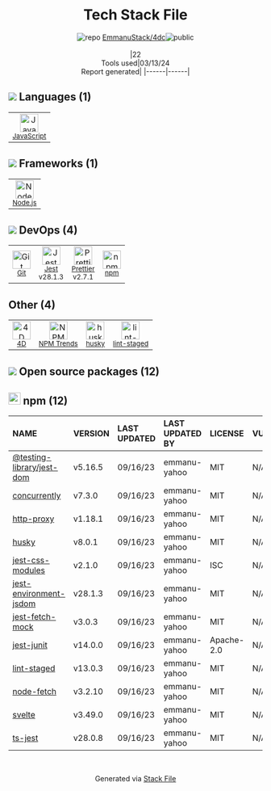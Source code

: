 <!--
&lt;--- Readme.md Snippet without images Start ---&gt;
## Tech Stack
EmmanuStack/4dc is built on the following main stack:

- [JavaScript](https://developer.mozilla.org/en-US/docs/Web/JavaScript) – Languages
- [Node.js](http://nodejs.org/) – Frameworks (Full Stack)
- [Jest](http://facebook.github.io/jest/) – Javascript Testing Framework
- [Prettier](https://prettier.io/) – Code Review
- [4D](https://us.4d.com/) – Integration Tools

Full tech stack [here](/techstack.md)

&lt;--- Readme.md Snippet without images End ---&gt;

&lt;--- Readme.md Snippet with images Start ---&gt;
## Tech Stack
EmmanuStack/4dc is built on the following main stack:

- <img width='25' height='25' src='https://img.stackshare.io/service/1209/javascript.jpeg' alt='JavaScript'/> [JavaScript](https://developer.mozilla.org/en-US/docs/Web/JavaScript) – Languages
- <img width='25' height='25' src='https://img.stackshare.io/service/1011/n1JRsFeB_400x400.png' alt='Node.js'/> [Node.js](http://nodejs.org/) – Frameworks (Full Stack)
- <img width='25' height='25' src='https://img.stackshare.io/service/830/jest.png' alt='Jest'/> [Jest](http://facebook.github.io/jest/) – Javascript Testing Framework
- <img width='25' height='25' src='https://img.stackshare.io/service/7035/default_66f265943abed56bcdbfca1c866a4261b1fbb063.jpg' alt='Prettier'/> [Prettier](https://prettier.io/) – Code Review
- <img width='25' height='25' src='https://img.stackshare.io/service/5173/EiNvBwXR_400x400.jpg' alt='4D'/> [4D](https://us.4d.com/) – Integration Tools

Full tech stack [here](/techstack.md)

&lt;--- Readme.md Snippet with images End ---&gt;
-->
<div align="center">

# Tech Stack File
![](https://img.stackshare.io/repo.svg "repo") [EmmanuStack/4dc](https://github.com/EmmanuStack/4dc)![](https://img.stackshare.io/public_badge.svg "public")
<br/><br/>
|22<br/>Tools used|03/13/24 <br/>Report generated|
|------|------|
</div>

## <img src='https://img.stackshare.io/languages.svg'/> Languages (1)
<table><tr>
  <td align='center'>
  <img width='36' height='36' src='https://img.stackshare.io/service/1209/javascript.jpeg' alt='JavaScript'>
  <br>
  <sub><a href="https://developer.mozilla.org/en-US/docs/Web/JavaScript">JavaScript</a></sub>
  <br>
  <sub></sub>
</td>

</tr>
</table>

## <img src='https://img.stackshare.io/frameworks.svg'/> Frameworks (1)
<table><tr>
  <td align='center'>
  <img width='36' height='36' src='https://img.stackshare.io/service/1011/n1JRsFeB_400x400.png' alt='Node.js'>
  <br>
  <sub><a href="http://nodejs.org/">Node.js</a></sub>
  <br>
  <sub></sub>
</td>

</tr>
</table>

## <img src='https://img.stackshare.io/devops.svg'/> DevOps (4)
<table><tr>
  <td align='center'>
  <img width='36' height='36' src='https://img.stackshare.io/service/1046/git.png' alt='Git'>
  <br>
  <sub><a href="http://git-scm.com/">Git</a></sub>
  <br>
  <sub></sub>
</td>

<td align='center'>
  <img width='36' height='36' src='https://img.stackshare.io/service/830/jest.png' alt='Jest'>
  <br>
  <sub><a href="http://facebook.github.io/jest/">Jest</a></sub>
  <br>
  <sub>v28.1.3</sub>
</td>

<td align='center'>
  <img width='36' height='36' src='https://img.stackshare.io/service/7035/default_66f265943abed56bcdbfca1c866a4261b1fbb063.jpg' alt='Prettier'>
  <br>
  <sub><a href="https://prettier.io/">Prettier</a></sub>
  <br>
  <sub>v2.7.1</sub>
</td>

<td align='center'>
  <img width='36' height='36' src='https://img.stackshare.io/service/1120/lejvzrnlpb308aftn31u.png' alt='npm'>
  <br>
  <sub><a href="https://www.npmjs.com/">npm</a></sub>
  <br>
  <sub></sub>
</td>

</tr>
</table>

## Other (4)
<table><tr>
  <td align='center'>
  <img width='36' height='36' src='https://img.stackshare.io/service/5173/EiNvBwXR_400x400.jpg' alt='4D'>
  <br>
  <sub><a href="https://us.4d.com/">4D</a></sub>
  <br>
  <sub></sub>
</td>

<td align='center'>
  <img width='36' height='36' src='https://img.stackshare.io/service/12294/empty-logo-square.png' alt='NPM Trends'>
  <br>
  <sub><a href="https://www.npmtrends.com/">NPM Trends</a></sub>
  <br>
  <sub></sub>
</td>

<td align='center'>
  <img width='36' height='36' src='https://img.stackshare.io/service/9527/5502029.jpeg' alt='husky'>
  <br>
  <sub><a href="https://github.com/typicode/husky">husky</a></sub>
  <br>
  <sub></sub>
</td>

<td align='center'>
  <img width='36' height='36' src='https://img.stackshare.io/service/10577/11071.jpeg' alt='lint-staged'>
  <br>
  <sub><a href="https://github.com/okonet/lint-staged">lint-staged</a></sub>
  <br>
  <sub></sub>
</td>

</tr>
</table>


## <img src='https://img.stackshare.io/group.svg' /> Open source packages (12)</h2>

## <img width='24' height='24' src='https://img.stackshare.io/service/1120/lejvzrnlpb308aftn31u.png'/> npm (12)

|NAME|VERSION|LAST UPDATED|LAST UPDATED BY|LICENSE|VULNERABILITIES|
|:------|:------|:------|:------|:------|:------|
|[@testing-library/jest-dom](https://www.npmjs.com/@testing-library/jest-dom)|v5.16.5|09/16/23|emmanu-yahoo |MIT|N/A|
|[concurrently](https://www.npmjs.com/concurrently)|v7.3.0|09/16/23|emmanu-yahoo |MIT|N/A|
|[http-proxy](https://www.npmjs.com/http-proxy)|v1.18.1|09/16/23|emmanu-yahoo |MIT|N/A|
|[husky](https://www.npmjs.com/husky)|v8.0.1|09/16/23|emmanu-yahoo |MIT|N/A|
|[jest-css-modules](https://www.npmjs.com/jest-css-modules)|v2.1.0|09/16/23|emmanu-yahoo |ISC|N/A|
|[jest-environment-jsdom](https://www.npmjs.com/jest-environment-jsdom)|v28.1.3|09/16/23|emmanu-yahoo |MIT|N/A|
|[jest-fetch-mock](https://www.npmjs.com/jest-fetch-mock)|v3.0.3|09/16/23|emmanu-yahoo |MIT|N/A|
|[jest-junit](https://www.npmjs.com/jest-junit)|v14.0.0|09/16/23|emmanu-yahoo |Apache-2.0|N/A|
|[lint-staged](https://www.npmjs.com/lint-staged)|v13.0.3|09/16/23|emmanu-yahoo |MIT|N/A|
|[node-fetch](https://www.npmjs.com/node-fetch)|v3.2.10|09/16/23|emmanu-yahoo |MIT|N/A|
|[svelte](https://www.npmjs.com/svelte)|v3.49.0|09/16/23|emmanu-yahoo |MIT|N/A|
|[ts-jest](https://www.npmjs.com/ts-jest)|v28.0.8|09/16/23|emmanu-yahoo |MIT|N/A|

<br/>
<div align='center'>

Generated via [Stack File](https://github.com/marketplace/stack-file)
